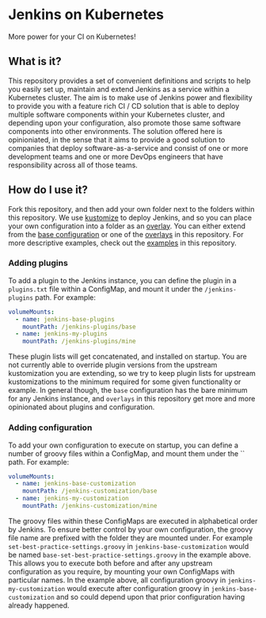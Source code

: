 # Jenkins on Kubernetes
More power for your CI on Kubernetes!

## What is it?
This repository provides a set of convenient definitions and scripts to help you easily set up, maintain and extend Jenkins as a service within a Kubernetes cluster. The aim is to make use of Jenkins power and flexibility to provide you with a feature rich CI / CD solution that is able to deploy multiple software components within your Kubernetes cluster, and depending upon your configuration, also promote those same software components into other environments. The solution offered here is opinioniated, in the sense that it aims to provide a good solution to companies that deploy software-as-a-service and consist of one or more development teams and one or more DevOps engineers that have responsibility across all of those teams.

## How do I use it?
Fork this repository, and then add your own folder next to the folders within this repository. We use [kustomize](https://github.com/kubernetes-sigs/kustomize) to deploy Jenkins, and so you can place your own configuration into a folder as an [overlay](https://kubectl.docs.kubernetes.io/references/kustomize/glossary/#overlay). You can either extend from the [base configuration](/base) or one of the [overlays](/overlays) in this repository. For more descriptive examples, check out the [examples](/examples) in this repository.

### Adding plugins
To add a plugin to the Jenkins instance, you can define the plugin in a `plugins.txt` file within a ConfigMap, and mount it under the `/jenkins-plugins` path. For example:

```yaml
volumeMounts:
  - name: jenkins-base-plugins
    mountPath: /jenkins-plugins/base
  - name: jenkins-my-plugins
    mountPath: /jenkins-plugins/mine
```

These plugin lists will get concatenated, and installed on startup. You are not currently able to override plugin versions from the upstream kustomization you are extending, so we try to keep plugin lists for upstream kustomizations to the minimum required for some given functionality or example. In general though, the `base` configuration has the bare minimum for any Jenkins instance, and `overlays` in this repository get more and more opinionated about plugins and configuration.

### Adding configuration
To add your own configuration to execute on startup, you can define a number of groovy files within a ConfigMap, and mount them under the `` path. For example:

```yaml
volumeMounts:
  - name: jenkins-base-customization
    mountPath: /jenkins-customization/base
  - name: jenkins-my-customization
    mountPath: /jenkins-customization/mine
```

The groovy files within these ConfigMaps are executed in alphabetical order by Jenkins. To ensure better control by your own configuration, the groovy file name are prefixed with the folder they are mounted under. For example `set-best-practice-settings.groovy` in `jenkins-base-customization` would be named `base-set-best-practice-settings.groovy` in the example above. This allows you to execute both before and after any upstream configuration as you require, by mounting your own ConfigMaps with particular names. In the example above, all configuration groovy in `jenkins-my-customization` would execute after configuration groovy in `jenkins-base-customization` and so could depend upon that prior configuration having already happened.

